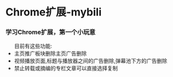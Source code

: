 Chrome扩展-mybili
=
<h3>学习Chrome扩展，第一个小玩意</h3>
<ul>
 目前有这些功能:
		<li>  主页推广板块删除主页广告删除</li>
		<li>  视频播放页面,标题与播放器之间的广告删除,弹幕池下方的广告删除</li>
		<li>  禁止转载或摘编的专栏文章可以直接选择复制</li>
	</ul>
